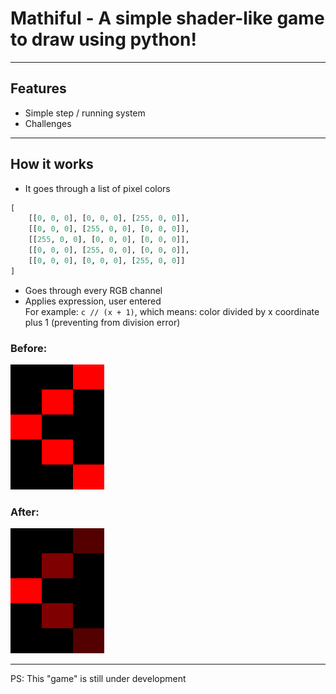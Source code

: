# Mathiful - A simple shader-like game to draw using python!
---
## Features
* Simple step / running system
* Challenges
---
## How it works
* It goes through a list of pixel colors
```python
[
    [[0, 0, 0], [0, 0, 0], [255, 0, 0]],
    [[0, 0, 0], [255, 0, 0], [0, 0, 0]],
    [[255, 0, 0], [0, 0, 0], [0, 0, 0]],
    [[0, 0, 0], [255, 0, 0], [0, 0, 0]],
    [[0, 0, 0], [0, 0, 0], [255, 0, 0]]
]
```
* Goes through every RGB channel
* Applies expression, user entered\
For example: `c // (x + 1)`, which means: color divided by x coordinate plus 1 (preventing from division error)

### Before:
<img src="preview.png" alt="before" width="150" height="200"/>

### After:
<img src="after.png" alt="after" width="150" height="200"/>

---

PS: This "game" is still under development
